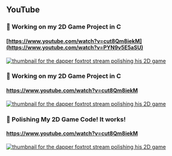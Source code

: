## YouTube
### 🔴 Working on my 2D Game Project in C
#### [https://www.youtube.com/watch?v=cut8Qm8iekM](https://www.youtube.com/watch?v=PYN9v5E5aSU)
[![thumbnail for the dapper foxtrot stream polishing his 2D game](https://img.youtube.com/vi/PYN9v5E5aSU/0.jpg)](https://www.youtube.com/watch?v=PYN9v5E5aSU)
### 🔴 Working on my 2D Game Project in C
#### https://www.youtube.com/watch?v=cut8Qm8iekM
[![thumbnail for the dapper foxtrot stream polishing his 2D game](https://img.youtube.com/vi/cut8Qm8iekM/0.jpg)](https://www.youtube.com/watch?v=cut8Qm8iekM)
### 🔴 Polishing My 2D Game Code! It works!
#### https://www.youtube.com/watch?v=cut8Qm8iekM
[![thumbnail for the dapper foxtrot stream polishing his 2D game](https://img.youtube.com/vi/cut8Qm8iekM/0.jpg)](https://www.youtube.com/watch?v=cut8Qm8iekM)
